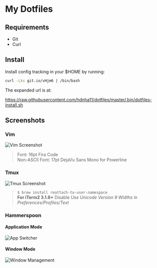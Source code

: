 # My Dotfiles

## Requirements

- Git
- Curl

## Install

Install config tracking in your $HOME by running:

```sh
curl -Lks git.io/vHjm6 | /bin/bash
```

The expanded url is at:

https://raw.githubusercontent.com/hdnha11/dotfiles/master/.bin/dotfiles-install.sh

## Screenshots

### Vim

![Vim Screenshot](https://user-images.githubusercontent.com/1773032/37331937-f4e1cbb6-26d7-11e8-8b13-7706066c5849.png)

> Font: 16pt Fira Code\
> Non-ASCII Font: 17pt DejaVu Sans Mono for Powerline

### Tmux

![Tmux Screenshot](https://user-images.githubusercontent.com/1773032/37331963-053cb30e-26d8-11e8-8b5a-55185a0a482c.png)

> `$ brew install reattach-to-user-namespace`\
> **For iTerm2 3.1.6+** Disable *Use Unicode Version 9 Widths* in *Preferences/Profiles/Text*

### Hammerspoon

#### Application Mode

![App Switcher](https://user-images.githubusercontent.com/1773032/37331991-131d33f4-26d8-11e8-9256-f2096414b07d.png)

#### Window Mode

![Window Management](https://user-images.githubusercontent.com/1773032/37332091-4d74230a-26d8-11e8-9040-065049360dea.png)
